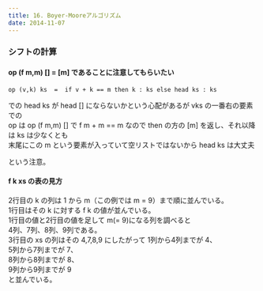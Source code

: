 ```yaml
---
title: 16. Boyer-Mooreアルゴリズム
date: 2014-11-07
---
```


### シフトの計算

#### op (f m,m) [] = [m] であることに注意してもらいたい
```
op (v,k) ks  =  if v + k == m then k : ks else head ks : ks
```
での head ks が head [] にならないかという心配があるが vks の一番右の要素での  
op は op (f m,m) [] で f m + m == m なので then の方の [m] を返し、それ以降は ks は少なくとも  
末尾にこの m という要素が入っていて空リストではないから head ks は大丈夫

という注意。

#### f k xs の表の見方

2行目の k の列は 1 から m（この例では m = 9）まで順に並んでいる。  
1行目はその k に対する f k の値が並んでいる。   
1行目の値と2行目の値を足して m(= 9)になる列を調べると  
4列、7列、8列、9列である。  
3行目の xs の列はその 4,7,8,9 にしたがって
1列から4列までが 4、  
5列から7列までが 7、  
8列から8列までが 8、  
9列から9列までが 9  
と並んでいる。

